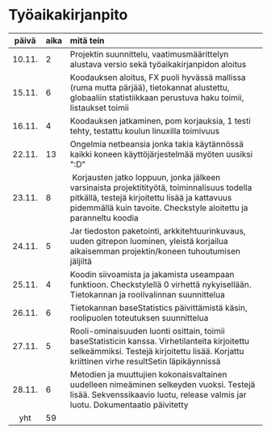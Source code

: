 # Työaikakirjanpito  
  
| päivä | aika | mitä tein   |  
|  :--: |:-----| :-----|
| 10.11. | 2 | Projektin suunnittelu, vaatimusmäärittelyn alustava versio sekä työaikakirjanpidon aloitus |
| 15.11. | 6 | Koodauksen aloitus, FX puoli hyvässä mallissa (ruma mutta pärjää), tietokannat alustettu, globaaliin statistiikkaan perustuva haku toimii, listaukset toimii |
| 16.11. | 4 | Koodauksen jatkaminen, pom korjauksia, 1 testi tehty, testattu koulun linuxilla toimivuus |
| 22.11. | 13 | Ongelmia netbeansia jonka takia käytännössä kaikki koneen käyttöjärjestelmää myöten uusiksi ":D" |
| 23.11. | 8 | Korjausten jatko loppuun, jonka jälkeen varsinaista projektitityötä, toiminnalisuus todella pitkällä, testejä kirjoitettu lisää ja kattavuus pidemmällä kuin tavoite. Checkstyle aloitettu ja paranneltu koodia|
| 24.11. | 5 | Jar tiedoston paketointi, arkkitehtuurinkuvaus, uuden gitrepon luominen, yleistä korjailua aikaisemman projektin/koneen tuhoutumisen jäljiltä |
| 25.11. | 4 | Koodin siivoamista ja jakamista useampaan funktioon. Checkstylellä 0 virhettä nykyisellään. Tietokannan ja roolivalinnan suunnittelua |
| 26.11. | 6 | Tietokannan baseStatistics päivittämistä käsin, roolipuolen toteutuksen suunnittelua |
| 27.11. | 5 | Rooli-ominaisuuden luonti osittain, toimii baseStatisticin kanssa. Virhetilanteita kirjoitettu selkeämmiksi. Testejä kirjoitettu lisää. Korjattu kriittinen virhe resultSetin läpikäynnissä |
| 28.11. | 6 | Metodien ja muuttujien kokonaisvaltainen uudelleen nimeäminen selkeyden vuoksi. Testejä lisää. Sekvenssikaavio luotu, release valmis jar luotu. Dokumentaatio päivitetty |
| yht | 59 ||
